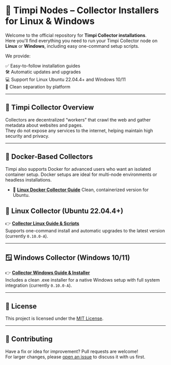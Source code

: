 # 🧠 Timpi Nodes – Collector Installers for Linux & Windows

Welcome to the official repository for **Timpi Collector installations**.  
Here you'll find everything you need to run your Timpi Collector node on **Linux** or **Windows**, including easy one-command setup scripts.

We provide:

✅ Easy-to-follow installation guides  
🛠️ Automatic updates and upgrades  
💻 Support for Linux Ubuntu 22.04.4+ and Windows 10/11  
📁 Clean separation by platform

---

## 🔄 Timpi Collector Overview

Collectors are decentralized “workers” that crawl the web and gather metadata about websites and pages.  
They do not expose any services to the internet, helping maintain high security and privacy.

---

## 🐳 Docker-Based Collectors

Timpi also supports Docker for advanced users who want an isolated container setup.
Docker setups are ideal for multi-node environments or headless installations.

* 🐧 **[Linux Docker Collector Guide](https://github.com/Timpi-official/Nodes/blob/main/DockerCollector/Tutorial/LinuxDockerCollectorLatest.md)**
  Clean, containerized version for Ubuntu.

## 🐧 Linux Collector (Ubuntu 22.04.4+)

👉 **[Collector Linux Guide & Scripts](https://github.com/Timpi-official/Nodes/blob/main/Collector/scripts/CollectorLinux.md)**  
Supports one-command install and automatic upgrades to the latest version (currently `0.10.0-A`).

---

## 🪟 Windows Collector (Windows 10/11)

👉 **[Collector Windows Guide & Installer](https://github.com/Timpi-official/Nodes/blob/main/Collector/scripts/CollectorWindows.md)**  
Includes a clean .exe installer for a native Windows setup with full system integration (currently `0.10.0-A`).

---


## 📜 License

This project is licensed under the [MIT License](LICENSE).

---

## 🤝 Contributing

Have a fix or idea for improvement? Pull requests are welcome!  
For larger changes, please [open an issue](https://discord.com/channels/946982023245992006/1179427377844068493) to discuss it with us first.



